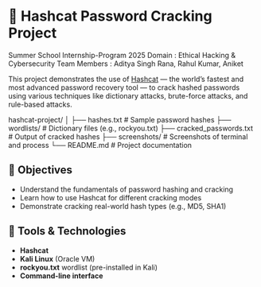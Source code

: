 # 🔐 Hashcat Password Cracking Project
Summer School Internship-Program 2025
Domain : Ethical Hacking & Cybersecurity
Team Members : Aditya Singh Rana, Rahul Kumar, Aniket

This project demonstrates the use of [Hashcat](https://hashcat.net/hashcat/) — the world’s fastest and most advanced password recovery tool — to crack hashed passwords using various techniques like dictionary attacks, brute-force attacks, and rule-based attacks.


hashcat-project/
│
├── hashes.txt # Sample password hashes
├── wordlists/ # Dictionary files (e.g., rockyou.txt)
├── cracked_passwords.txt # Output of cracked hashes
├── screenshots/ # Screenshots of terminal and process
└── README.md # Project documentation


## 🧠 Objectives

- Understand the fundamentals of password hashing and cracking
- Learn how to use Hashcat for different cracking modes
- Demonstrate cracking real-world hash types (e.g., MD5, SHA1)

## 🔧 Tools & Technologies

- **Hashcat**
- **Kali Linux** (Oracle VM)
- **rockyou.txt** wordlist (pre-installed in Kali)
- **Command-line interface**
